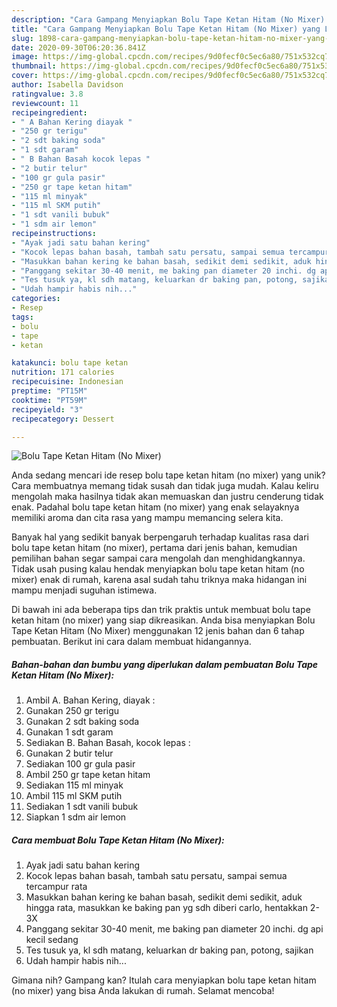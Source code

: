 ```yaml
---
description: "Cara Gampang Menyiapkan Bolu Tape Ketan Hitam (No Mixer) yang Lezat"
title: "Cara Gampang Menyiapkan Bolu Tape Ketan Hitam (No Mixer) yang Lezat"
slug: 1898-cara-gampang-menyiapkan-bolu-tape-ketan-hitam-no-mixer-yang-lezat
date: 2020-09-30T06:20:36.841Z
image: https://img-global.cpcdn.com/recipes/9d0fecf0c5ec6a80/751x532cq70/bolu-tape-ketan-hitam-no-mixer-foto-resep-utama.jpg
thumbnail: https://img-global.cpcdn.com/recipes/9d0fecf0c5ec6a80/751x532cq70/bolu-tape-ketan-hitam-no-mixer-foto-resep-utama.jpg
cover: https://img-global.cpcdn.com/recipes/9d0fecf0c5ec6a80/751x532cq70/bolu-tape-ketan-hitam-no-mixer-foto-resep-utama.jpg
author: Isabella Davidson
ratingvalue: 3.8
reviewcount: 11
recipeingredient:
- " A Bahan Kering diayak "
- "250 gr terigu"
- "2 sdt baking soda"
- "1 sdt garam"
- " B Bahan Basah kocok lepas "
- "2 butir telur"
- "100 gr gula pasir"
- "250 gr tape ketan hitam"
- "115 ml minyak"
- "115 ml SKM putih"
- "1 sdt vanili bubuk"
- "1 sdm air lemon"
recipeinstructions:
- "Ayak jadi satu bahan kering"
- "Kocok lepas bahan basah, tambah satu persatu, sampai semua tercampur rata"
- "Masukkan bahan kering ke bahan basah, sedikit demi sedikit, aduk hingga rata, masukkan ke baking pan yg sdh diberi carlo, hentakkan 2-3X"
- "Panggang sekitar 30-40 menit, me baking pan diameter 20 inchi. dg api kecil sedang"
- "Tes tusuk ya, kl sdh matang, keluarkan dr baking pan, potong, sajikan"
- "Udah hampir habis nih..."
categories:
- Resep
tags:
- bolu
- tape
- ketan

katakunci: bolu tape ketan 
nutrition: 171 calories
recipecuisine: Indonesian
preptime: "PT15M"
cooktime: "PT59M"
recipeyield: "3"
recipecategory: Dessert

---
```



![Bolu Tape Ketan Hitam (No Mixer)](https://img-global.cpcdn.com/recipes/9d0fecf0c5ec6a80/751x532cq70/bolu-tape-ketan-hitam-no-mixer-foto-resep-utama.jpg)

Anda sedang mencari ide resep bolu tape ketan hitam (no mixer) yang unik? Cara membuatnya memang tidak susah dan tidak juga mudah. Kalau keliru mengolah maka hasilnya tidak akan memuaskan dan justru cenderung tidak enak. Padahal bolu tape ketan hitam (no mixer) yang enak selayaknya memiliki aroma dan cita rasa yang mampu memancing selera kita.



Banyak hal yang sedikit banyak berpengaruh terhadap kualitas rasa dari bolu tape ketan hitam (no mixer), pertama dari jenis bahan, kemudian pemilihan bahan segar sampai cara mengolah dan menghidangkannya. Tidak usah pusing kalau hendak menyiapkan bolu tape ketan hitam (no mixer) enak di rumah, karena asal sudah tahu triknya maka hidangan ini mampu menjadi suguhan istimewa.


Di bawah ini ada beberapa tips dan trik praktis untuk membuat bolu tape ketan hitam (no mixer) yang siap dikreasikan. Anda bisa menyiapkan Bolu Tape Ketan Hitam (No Mixer) menggunakan 12 jenis bahan dan 6 tahap pembuatan. Berikut ini cara dalam membuat hidangannya.

<!--inarticleads1-->

##### Bahan-bahan dan bumbu yang diperlukan dalam pembuatan Bolu Tape Ketan Hitam (No Mixer):

1. Ambil  A. Bahan Kering, diayak :
1. Gunakan 250 gr terigu
1. Gunakan 2 sdt baking soda
1. Gunakan 1 sdt garam
1. Sediakan  B. Bahan Basah, kocok lepas :
1. Gunakan 2 butir telur
1. Sediakan 100 gr gula pasir
1. Ambil 250 gr tape ketan hitam
1. Sediakan 115 ml minyak
1. Ambil 115 ml SKM putih
1. Sediakan 1 sdt vanili bubuk
1. Siapkan 1 sdm air lemon




<!--inarticleads2-->

##### Cara membuat Bolu Tape Ketan Hitam (No Mixer):

1. Ayak jadi satu bahan kering
1. Kocok lepas bahan basah, tambah satu persatu, sampai semua tercampur rata
1. Masukkan bahan kering ke bahan basah, sedikit demi sedikit, aduk hingga rata, masukkan ke baking pan yg sdh diberi carlo, hentakkan 2-3X
1. Panggang sekitar 30-40 menit, me baking pan diameter 20 inchi. dg api kecil sedang
1. Tes tusuk ya, kl sdh matang, keluarkan dr baking pan, potong, sajikan
1. Udah hampir habis nih...




Gimana nih? Gampang kan? Itulah cara menyiapkan bolu tape ketan hitam (no mixer) yang bisa Anda lakukan di rumah. Selamat mencoba!
